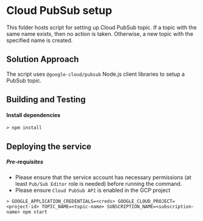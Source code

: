 # Cloud PubSub setup

This folder hosts script for setting up Cloud PubSub topic. If a topic with the same name exists, then no action is taken. Otherwise, a new topic with the specified name is created.

## Solution Approach
The script uses `@google-cloud/pubsub` Node.js client libraries to setup a PubSub topic.

## Building and Testing

#### Install dependencies
`> npm install`

## Deploying the service

##### Pre-requisites
* Please ensure that the service account has necessary permissions (at least `Pub/Sub Editor` role is needed) before running the command.
* Please ensure `Cloud PubSub API` is enabled in the GCP project

`> GOOGLE_APPLICATION_CREDENTIALS=<creds> GOOGLE_CLOUD_PROJECT=<project-id> TOPIC_NAME=<topic-name> SUBSCRIPTION_NAME=<subscription-name> npm start`
